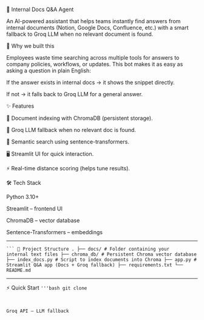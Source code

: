 📑 Internal Docs Q&A Agent 

An AI-powered assistant that helps teams instantly find answers from internal documents (Notion, Google Docs, Confluence, etc.) with a smart fallback to Groq LLM when no relevant document is found.

🚀 Why we built this

Employees waste time searching across multiple tools for answers to company policies, workflows, or updates.
This bot makes it as easy as asking a question in plain English:

If the answer exists in internal docs → it shows the snippet directly.

If not → it falls back to Groq LLM for a general answer.

✨ Features

📂 Document indexing with ChromaDB (persistent storage).

🤖 Groq LLM fallback when no relevant doc is found.

🔎 Semantic search using sentence-transformers.

🖥️ Streamlit UI for quick interaction.

⚡ Real-time distance scoring (helps tune results).

🛠️ Tech Stack

Python 3.10+

Streamlit
 – frontend UI

ChromaDB
 – vector database

Sentence-Transformers
 – embeddings

-------------------------------------------------------------------------------------------------------------------------------------------------------------------

<code>```
📂 Project Structure
.
├── docs/                 # Folder containing your internal text files
├── chroma_db/            # Persistent Chroma vector database
├── index_docs.py         # Script to index documents into Chroma
├── app.py                # Streamlit Q&A app (Docs + Groq fallback)
├── requirements.txt
└── README.md
</code>

---------------------------------------------------------------------------------------------------------------------------------------------------------------------

⚡ Quick Start
<code>'''bash
git clone 



Groq API
 – LLM fallback
